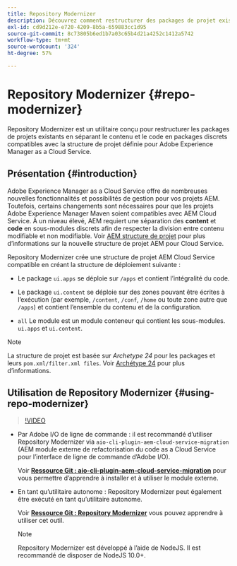 ```yaml
---
title: Repository Modernizer
description: Découvrez comment restructurer des packages de projet existants et les rendre compatibles avec la structure de projet définie pour Adobe Experience Manager as a Cloud Service.
exl-id: cd9d212e-e720-4209-8b5a-659883cc1d95
source-git-commit: 8c73805b6ed1b7a03c65b4d21a4252c1412a5742
workflow-type: tm+mt
source-wordcount: '324'
ht-degree: 57%

---
```


# Repository Modernizer {#repo-modernizer}

Repository Modernizer est un utilitaire conçu pour restructurer les packages de projets existants en séparant le contenu et le code en packages discrets compatibles avec la structure de projet définie pour Adobe Experience Manager as a Cloud Service.

## Présentation {#introduction}

Adobe Experience Manager as a Cloud Service offre de nombreuses nouvelles fonctionnalités et possibilités de gestion pour vos projets AEM. Toutefois, certains changements sont nécessaires pour que les projets Adobe Experience Manager Maven soient compatibles avec AEM Cloud Service. À un niveau élevé, AEM requiert une séparation des **content** et **code** en sous-modules discrets afin de respecter la division entre contenu modifiable et non modifiable. Voir [AEM structure de projet](https://experienceleague.adobe.com/docs/experience-manager-cloud-service/content/implementing/developing/aem-project-content-package-structure.html?lang=fr) pour plus d’informations sur la nouvelle structure de projet AEM pour Cloud Service.

Repository Modernizer crée une structure de projet AEM Cloud Service compatible en créant la structure de déploiement suivante :

* Le package `ui.apps` se déploie sur `/apps` et contient l’intégralité du code.

* Le package `ui.content` se déploie sur des zones pouvant être écrites à l’exécution (par exemple, `/content`, `/conf`, `/home` ou toute zone autre que `/apps`) et contient l’ensemble du contenu et de la configuration.

* `all` Le module est un module conteneur qui contient les sous-modules. `ui.apps` et `ui.content`.

>[!NOTE]
>La structure de projet est basée sur *Archetype 24* pour les packages et leurs `pom.xml/filter.xml files`. Voir [Archétype 24](https://github.com/adobe/aem-project-archetype) pour plus d’informations.

## Utilisation de Repository Modernizer {#using-repo-modernizer}

>[!VIDEO](https://video.tv.adobe.com/v/333057/?quality=12&learn=on)

* Par Adobe I/O de ligne de commande : il est recommandé d’utiliser Repository Modernizer via `aio-cli-plugin-aem-cloud-service-migration` (AEM module externe de refactorisation du code as a Cloud Service pour l’interface de ligne de commande d’Adobe I/O).

  Voir **[Ressource Git : aio-cli-plugin-aem-cloud-service-migration](https://github.com/adobe/aio-cli-plugin-aem-cloud-service-migration#introduction)** pour vous permettre d’apprendre à installer et à utiliser le module externe.

* En tant qu’utilitaire autonome : Repository Modernizer peut également être exécuté en tant qu’utilitaire autonome.

  Voir **[Ressource Git : Repository Modernizer](https://github.com/adobe/aem-cloud-service-source-migration/tree/master/packages/repository-modernizer)** vous pouvez apprendre à utiliser cet outil.

  >[!NOTE]
  >
  >Repository Modernizer est développé à l’aide de NodeJS. Il est recommandé de disposer de NodeJS 10.0+.
